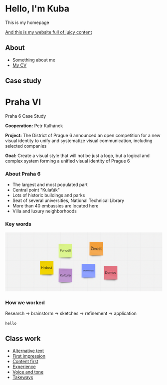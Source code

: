 # Hello, I'm Kuba

This is my homepage

[And this is my website full of juicy content](https://kaderkae.myportfolio.com)


## About

- Something about me
- [My CV]()


## Case study

# Praha VI

Praha 6    Case Study

**Cooperation:** Petr Kulhánek

**Project:** The District of Prague 6 announced an open competition for a new visual identity to unify and systematize visual communication, including selected companies

**Goal:** Create a visual style that will not be just a logo, but a logical and complex system forming a unified visual identity of Prague 6


### About Praha 6
- The largest and most populated part
- Central point "Kulaťák"
- Lots of historic buildings and parks
- Seat of several universities, National Technical Library
- More than 40 embassies are located here
- Villa and luxury neighborhoods


### Key words
![](ZZZ-photos/PVI_key_words.png)

### How we worked
Research -> brainstorm -> sketches -> refinement -> application







`hello`

## Class work

- [Alternative text](01-alternative-text/index.md)
- [First impression](02-first-impression/inex.md)
- [Content first](03-content-first)
- [Experience](04-experience)
- [Voice and tone](05-voice-tone)
- [Takeways](takeways/index.md)
